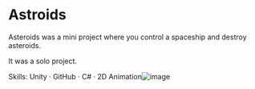 # Astroids
Asteroids was a mini project where you control a spaceship and destroy asteroids.

It was a solo project.

Skills: Unity · GitHub · C# · 2D Animation![image](https://github.com/rakno/Astroids/assets/61773264/54f570cf-ffe9-494a-82d4-10e4896e47da)
